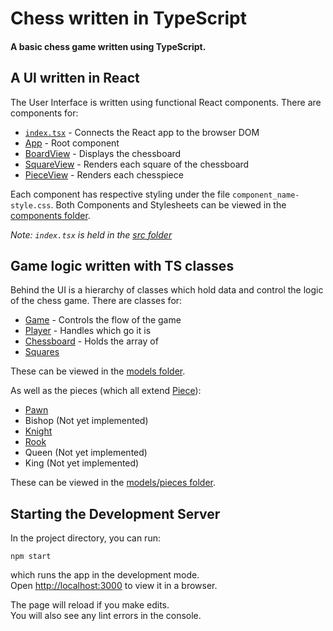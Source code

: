 # Chess written in TypeScript
#### A basic chess game written using TypeScript.

## A UI written in React
The User Interface is written using functional React components.
There are components for:
- [`index.tsx`](src/index.tsx) - Connects the React app to the browser DOM
- [App](src/components/App.tsx) - Root component
- [BoardView](src/components/BoardView.tsx) - Displays the chessboard
- [SquareView](src/components/SquareView.tsx) - Renders each square of the chessboard
- [PieceView](src/components/PieceView.tsx) - Renders each chesspiece

Each component has respective styling under the file `component_name-style.css`.
Both Components and Stylesheets can be viewed in the [components folder](src/components). 

_Note: `index.tsx` is held in the [src folder](src)_

## Game logic written with TS classes
Behind the UI is a hierarchy of classes which hold data and control
the logic of the chess game. There are classes for:
- [Game](src/models/Game.ts) - Controls the flow of the game
- [Player](src/models/Player.ts) - Handles which go it is
- [Chessboard](src/models/ChessBoard.ts) - Holds the array of 
- [Squares](src/models/Square.ts)

These can be viewed in the [models folder](src/models).

As well as the pieces (which all extend [Piece](src/models/pieces/Piece.ts)):
- [Pawn](src/models/pieces/Pawn.ts)
- Bishop (Not yet implemented)
- [Knight](src/models/pieces/Knight.ts)
- [Rook](src/models/pieces/Rook.ts)
- Queen (Not yet implemented)
- King (Not yet implemented)

These can be viewed in the [models/pieces folder](src/models/pieces).


## Starting the Development Server

In the project directory, you can run:

`npm start`

which runs the app in the development mode.\
Open [http://localhost:3000](http://localhost:3000) to view it in a browser.

The page will reload if you make edits.\
You will also see any lint errors in the console.

